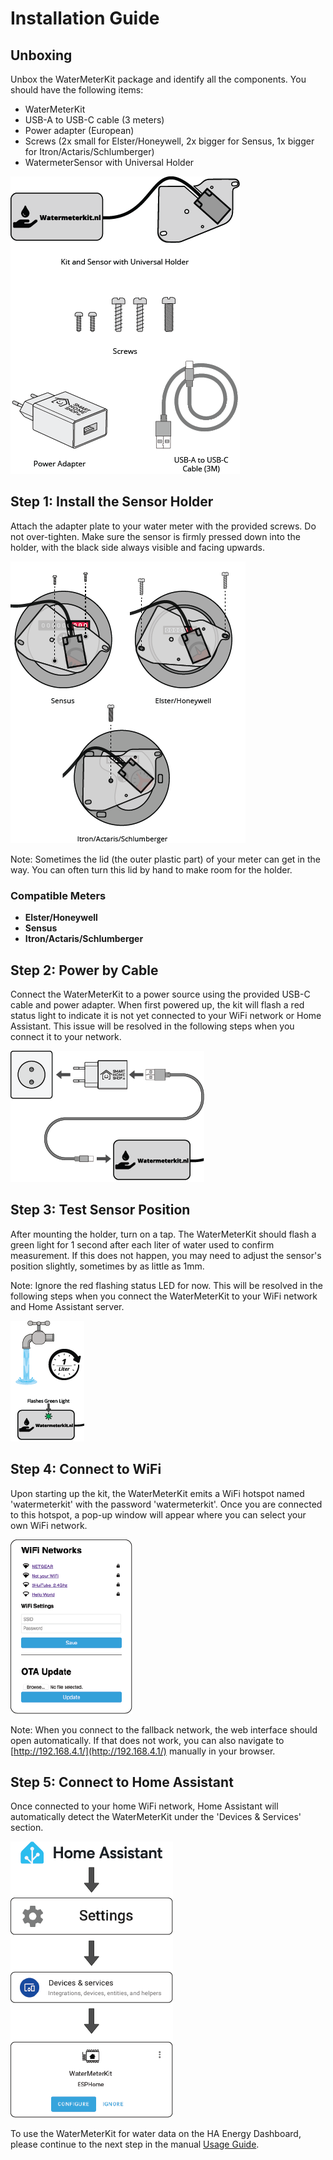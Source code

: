 # Installation Guide

## Unboxing

Unbox the WaterMeterKit package and identify all the components. You should have the following items:
- WaterMeterKit
- USB-A to USB-C cable (3 meters)
- Power adapter (European)
- Screws (2x small for Elster/Honeywell, 2x bigger for Sensus, 1x bigger for Itron/Actaris/Schlumberger)
- WatermeterSensor with Universal Holder

![Unboxing](../.vuepress/public/images/watermeterkit/unboxing.png)

## Step 1: Install the Sensor Holder

Attach the adapter plate to your water meter with the provided screws. Do not over-tighten. Make sure the sensor is firmly pressed down into the holder, with the black side always visible and facing upwards.

![Install Sensor Holder](../.vuepress/public/images/watermeterkit/install-sensor-holder.png)

Note: Sometimes the lid (the outer plastic part) of your meter can get in the way. You can often turn this lid by hand to make room for the holder.

### Compatible Meters
- **Elster/Honeywell**
- **Sensus**
- **Itron/Actaris/Schlumberger**

## Step 2: Power by Cable

Connect the WaterMeterKit to a power source using the provided USB-C cable and power adapter. When first powered up, the kit will flash a red status light to indicate it is not yet connected to your WiFi network or Home Assistant. This issue will be resolved in the following steps when you connect it to your network.

![Power by Cable](../.vuepress/public/images/watermeterkit/power-by-cable.png)

## Step 3: Test Sensor Position

After mounting the holder, turn on a tap. The WaterMeterKit should flash a green light for 1 second after each liter of water used to confirm measurement. If this does not happen, you may need to adjust the sensor's position slightly, sometimes by as little as 1mm. 

Note: Ignore the red flashing status LED for now. This will be resolved in the following steps when you connect the WaterMeterKit to your WiFi network and Home Assistant server.

![Test Sensor Position](../.vuepress/public/images/watermeterkit/test-sensor-position.png)
## Step 4: Connect to WiFi

Upon starting up the kit, the WaterMeterKit emits a WiFi hotspot named 'watermeterkit' with the password 'watermeterkit'. Once you are connected to this hotspot, a pop-up window will appear where you can select your own WiFi network.

![Connect to WiFi](../.vuepress/public/images/watermeterkit/connect-wifi.png)

Note: When you connect to the fallback network, the web interface should open automatically. If that does not work, you can also navigate to [http://192.168.4.1/](http://192.168.4.1/) manually in your browser.

## Step 5: Connect to Home Assistant

Once connected to your home WiFi network, Home Assistant will automatically detect the WaterMeterKit under the 'Devices & Services' section.

![Connect to WiFi](../.vuepress/public/images/watermeterkit/connect-ha.png)

To use the WaterMeterKit for water data on the HA Energy Dashboard, please continue to the next step in the manual [Usage Guide](usage.md).
